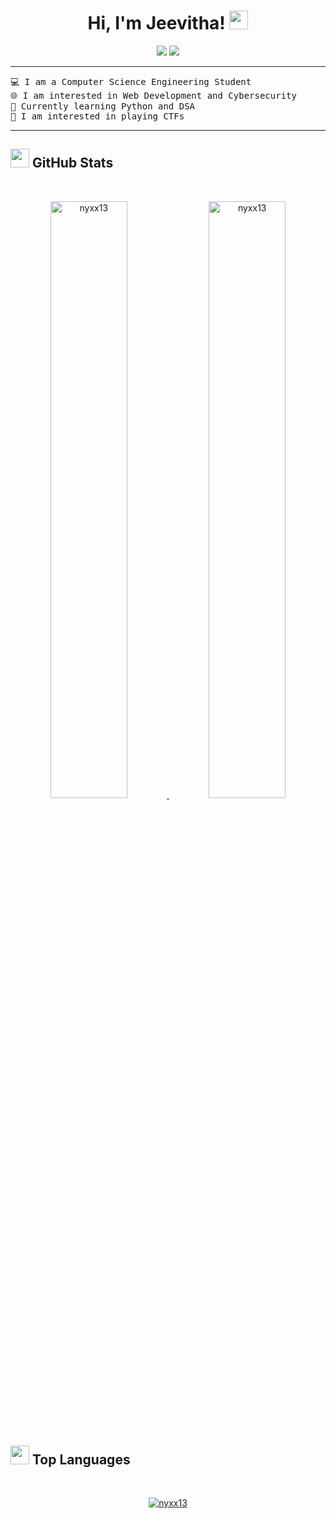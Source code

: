 <h1 align="center">
Hi, I'm Jeevitha!
	<a href="https://github.com/nyxx13" target="_self">
		<img src="https://media.giphy.com/media/hvRJCLFzcasrR4ia7z/giphy.gif" width="30">
	</a>
</h1>
<p align = "center">
<a href= "https://www.linkedin.com/in/jeevitha-r-b87a44221/"><img src="https://img.shields.io/badge/-Jeevitha R-blue?style=flat&logo=Linkedin&logoColor=white&link=https://www.linkedin.com/in/jeevitha-r-b87a44221"/></a>
<a href= "https://discordapp.com/users/898919077723144192"><img src="https://img.shields.io/badge/-nyx-7289DA?style=flat&logo=Discord&logoColor=white&link=https://discordapp.com/users/898919077723144192"/></a>

</p>

<hr>
<pre>
💻 I am a Computer Science Engineering Student
🌐 I am interested in Web Development and Cybersecurity
🌱 Currently learning Python and DSA
🚩 I am interested in playing CTFs
</pre>
<hr>


## <a href="https://github.com/nyxx13"><img src="https://www.blumbergdigital.com/wp-content/uploads/2020/10/stats-graphic-statistics-business-512.png" width="30"></a> GitHub Stats

<br/>
<p align="center">
	<a href="https://github.com/nyxx13">
	<img width="49.5%" src="https://github-readme-stats.vercel.app/api?username=nyxx13&show_icons=true&theme=dracula&include_all_commits=true&count_private=true" alt="nyxx13">
	<img width="49.5%" src="https://github-readme-streak-stats.herokuapp.com/?user=nyxx13&theme=dracula" alt="nyxx13">
	</a>
	<br/>
</p>

<br/>

## <a href="https://github.com/nyxx13"><img src="https://www.blumbergdigital.com/wp-content/uploads/2020/10/stats-graphic-statistics-business-512.png" width="30"></a> Top Languages

<br/>

<p align="center">
	<a href="https://github.com/nyxx13">
	<img src="https://github-readme-stats.vercel.app/api/top-langs/?username=nyxx13&langs_count=8&layout=compact&theme=dracula" alt="nyxx13">
	</a>
	<br/>
<br/>
</p>

